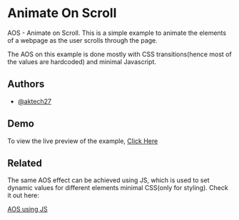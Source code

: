 # Animate On Scroll

AOS - Animate on Scroll. This is a simple example to animate the elements of a webpage as the user scrolls through the page.

The AOS on this example is done mostly with CSS transitions(hence most of the values are hardcoded) and minimal Javascript.

## Authors

- [@aktech27](https://www.github.com/aktech27)

## Demo

To view the live preview of the example, [Click Here](https://aktech27.github.io/aos-using-css)

## Related

The same AOS effect can be achieved using JS, which is used to set dynamic values for different elements minimal CSS(only for styling). Check it out here:

[AOS using JS](https://github.com/aktech27/aos-using-js)
